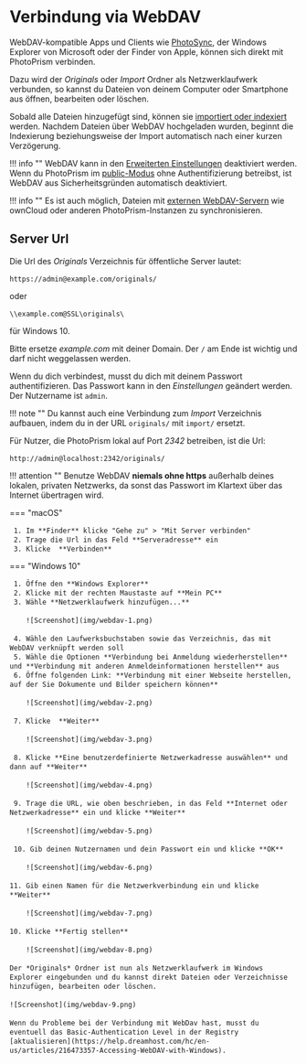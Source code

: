 # Verbindung via WebDAV #

WebDAV-kompatible Apps und Clients wie [PhotoSync](./sync-phone.md), der Windows Explorer von Microsoft oder der Finder von Apple, können sich direkt mit PhotoPrism verbinden.

Dazu wird der *Originals* oder *Import* Ordner als Netzwerklaufwerk verbunden, so kannst du Dateien von deinem Computer oder Smartphone aus öffnen, bearbeiten oder löschen.

Sobald alle Dateien hinzugefügt sind, können sie [importiert oder indexiert](../library/import-vs-index.md) werden.
Nachdem Dateien über WebDAV hochgeladen wurden, beginnt die Indexierung beziehungsweise der Import automatisch nach einer kurzen Verzögerung.

!!! info ""
	WebDAV kann in den [Erweiterten Einstellungen](../settings/advanced.md) deaktiviert werden.
	Wenn du PhotoPrism im [public-Modus](https://docs.photoprism.app/getting-started/config-options/) ohne Authentifizierung betreibst, ist WebDAV aus Sicherheitsgründen automatisch deaktiviert.

!!! info ""
	Es ist auch möglich, Dateien mit [externen WebDAV-Servern](../settings/sync.md) wie ownCloud oder anderen PhotoPrism-Instanzen zu synchronisieren.

## Server Url ##
Die Url des *Originals* Verzeichnis für öffentliche Server lautet:

```
https://admin@example.com/originals/
```

oder

```
\\example.com@SSL\originals\
```

für Windows 10.

Bitte ersetze *example.com* mit deiner Domain.
Der `/` am Ende ist wichtig und darf nicht weggelassen werden.

Wenn du dich verbindest, musst du dich mit deinem Passwort authentifizieren.
Das Passwort kann in den *Einstellungen* geändert werden. Der Nutzername ist `admin`.

!!! note ""
	Du kannst auch eine Verbindung zum *Import* Verzeichnis aufbauen, indem du in der URL `originals/` mit `import/` ersetzt.


Für Nutzer, die PhotoPrism lokal auf Port *2342* betreiben, ist die Url:

```
http://admin@localhost:2342/originals/
```

!!! attention ""
	Benutze WebDAV **niemals ohne https** außerhalb deines lokalen, privaten
	Netzwerks, da sonst das Passwort im Klartext über das Internet übertragen wird.

=== "macOS"

     1. Im **Finder** klicke "Gehe zu" > "Mit Server verbinden"
     2. Trage die Url in das Feld **Serveradresse** ein
     3. Klicke  **Verbinden**

=== "Windows 10"

     1. Öffne den **Windows Explorer**
     2. Klicke mit der rechten Maustaste auf **Mein PC**
     3. Wähle **Netzwerklaufwerk hinzufügen...**

		![Screenshot](img/webdav-1.png)

     4. Wähle den Laufwerksbuchstaben sowie das Verzeichnis, das mit WebDAV verknüpft werden soll
     5. Wähle die Optionen **Verbindung bei Anmeldung wiederherstellen** und **Verbindung mit anderen Anmeldeinformationen herstellen** aus
     6. Öffne folgenden Link: **Verbindung mit einer Webseite herstellen, auf der Sie Dokumente und Bilder speichern können**
    
		![Screenshot](img/webdav-2.png) 
		
	 7. Klicke  **Weiter**

		![Screenshot](img/webdav-3.png)

     8. Klicke **Eine benutzerdefinierte Netzwerkadresse auswählen** und dann auf **Weiter**
     
		![Screenshot](img/webdav-4.png)	
	
	 9. Trage die URL, wie oben beschrieben, in das Feld **Internet oder Netzwerkadresse** ein und klicke **Weiter**

		![Screenshot](img/webdav-5.png)

     10. Gib deinen Nutzernamen und dein Passwort ein und klicke **OK**
		
		![Screenshot](img/webdav-6.png)

	11. Gib einen Namen für die Netzwerkverbindung ein und klicke **Weiter**

		![Screenshot](img/webdav-7.png)

	10. Klicke **Fertig stellen**

		![Screenshot](img/webdav-8.png)

	Der *Originals* Ordner ist nun als Netzwerklaufwerk im Windows Explorer eingebunden und du kannst direkt Dateien oder Verzeichnisse hinzufügen, bearbeiten oder löschen.
	
	![Screenshot](img/webdav-9.png)
	
	Wenn du Probleme bei der Verbindung mit WebDav hast, musst du eventuell das Basic-Authentication Level in der Registry [aktualisieren](https://help.dreamhost.com/hc/en-us/articles/216473357-Accessing-WebDAV-with-Windows).
